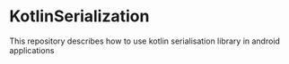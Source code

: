 # KotlinSerialization
This repository describes how to use kotlin serialisation library in android applications

